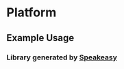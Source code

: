 # Platform
    


<!-- Start SDK Installation -->
<!-- End SDK Installation -->
    
## Example Usage
<!-- Start SDK Example Usage -->
<!-- End SDK Example Usage -->

<!-- Start SDK Available Operations -->
<!-- End SDK Available Operations -->
### Library generated by [Speakeasy](https://docs.speakeasyapi.dev/docs/using-speakeasy/client-sdks)
